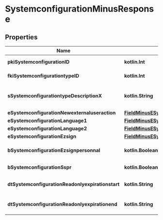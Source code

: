 
# SystemconfigurationMinusResponse

## Properties
Name | Type | Description | Notes
------------ | ------------- | ------------- | -------------
**pkiSystemconfigurationID** | **kotlin.Int** | The unique ID of the Systemconfiguration | 
**fkiSystemconfigurationtypeID** | **kotlin.Int** | The unique ID of the Systemconfigurationtype | 
**sSystemconfigurationtypeDescriptionX** | **kotlin.String** | The description of the Systemconfigurationtype in the language of the requester | 
**eSystemconfigurationNewexternaluseraction** | [**FieldMinusESystemconfigurationNewexternaluseraction**](FieldMinusESystemconfigurationNewexternaluseraction.md) |  | 
**eSystemconfigurationLanguage1** | [**FieldMinusESystemconfigurationLanguage1**](FieldMinusESystemconfigurationLanguage1.md) |  | 
**eSystemconfigurationLanguage2** | [**FieldMinusESystemconfigurationLanguage2**](FieldMinusESystemconfigurationLanguage2.md) |  | 
**eSystemconfigurationEzsign** | [**FieldMinusESystemconfigurationEzsign**](FieldMinusESystemconfigurationEzsign.md) |  | 
**bSystemconfigurationEzsignpersonnal** | **kotlin.Boolean** | Whether if we allow the creation of personal files in eZsign | 
**bSystemconfigurationSspr** | **kotlin.Boolean** | Whether if we allow SSPR | 
**dtSystemconfigurationReadonlyexpirationstart** | **kotlin.String** | The start date where the system will be in read only |  [optional]
**dtSystemconfigurationReadonlyexpirationend** | **kotlin.String** | The end date where the system will be in read only |  [optional]



